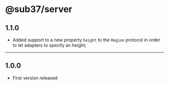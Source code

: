 # @sub37/server

## **1.1.0**

- Added support to a new property `height` to the `Region` protocol in order to let adapters to specify an height;

---

## **1.0.0**

- First version released
